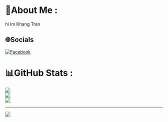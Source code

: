 # 💫About Me :

hi Im Khang Tran

## 🌐Socials

[![Facebook](https://img.shields.io/badge/Facebook-%231877F2.svg?logo=Facebook&logoColor=white)](https://facebook.com/https://www.facebook.com/khang2038/)

# 📊GitHub Stats :

![](https://github-readme-stats.vercel.app/api?username=khang2038&theme=radical&hide_border=false&include_all_commits=false&count_private=false)<br/>
![](https://github-readme-streak-stats.herokuapp.com/?user=khang2038&theme=radical&hide_border=false)<br/>
![](https://github-readme-stats.vercel.app/api/top-langs/?username=khang2038&theme=radical&hide_border=false&include_all_commits=false&count_private=false&layout=compact)

---

[![](https://visitcount.itsvg.in/api?id=khang2038&icon=9&color=5)](https://visitcount.itsvg.in)
